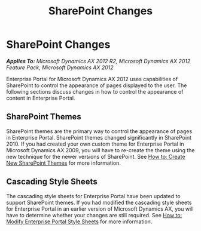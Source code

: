 ﻿---
title: SharePoint Changes
TOCTitle: SharePoint Changes
ms:assetid: 8dc01c0f-bd68-4f13-8d13-bbe44682497e
ms:mtpsurl: https://msdn.microsoft.com/en-us/library/Hh272127(v=AX.60)
ms:contentKeyID: 36542040
ms.date: 04/30/2013
mtps_version: v=AX.60
---

# SharePoint Changes 


_**Applies To:** Microsoft Dynamics AX 2012 R2, Microsoft Dynamics AX 2012 Feature Pack, Microsoft Dynamics AX 2012_

Enterprise Portal for Microsoft Dynamics AX 2012 uses capabilities of SharePoint to control the appearance of pages displayed to the user. The following sections discuss changes in how to control the appearance of content in Enterprise Portal.

## SharePoint Themes

SharePoint themes are the primary way to control the appearance of pages in Enterprise Portal. SharePoint themes changed significantly in SharePoint 2010. If you had created your own custom theme for Enterprise Portal in Microsoft Dynamics AX 2009, you will have to re-create the theme using the new technique for the newer versions of SharePoint. See [How to: Create New SharePoint Themes](how-to-create-new-sharepoint-themes.md) for more information.

## Cascading Style Sheets

The cascading style sheets for Enterprise Portal have been updated to support SharePoint themes. If you had modified the cascading style sheets for Enterprise Portal in an earlier version of Microsoft Dynamics AX, you will have to determine whether your changes are still required. See [How to: Modify Enterprise Portal Style Sheets](how-to-modify-enterprise-portal-style-sheets.md) for more information.

